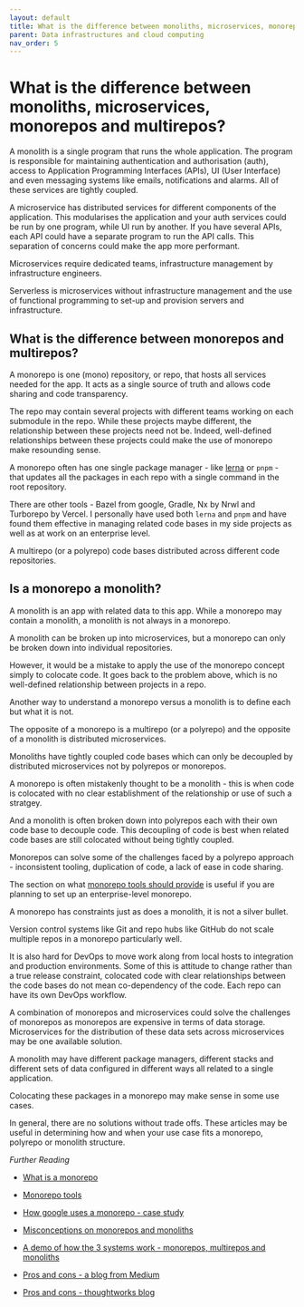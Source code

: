 ```yaml
---
layout: default
title: What is the difference between monoliths, microservices, monorepos and multirepos?
parent: Data infrastructures and cloud computing
nav_order: 5
---
```


# What is the difference between monoliths, microservices, monorepos and multirepos?

A monolith is a single program that runs the whole application. The program is responsible for maintaining authentication and authorisation (auth), access to Application Programming Interfaces (APIs), UI (User Interface) and even messaging systems like emails, notifications and alarms. All of these services are tightly coupled.

A microservice has distributed services for different components of the application. This modularises the application and your auth services could be run by one program, while UI run by another. If you have several APIs, each API could have a separate program to run the API calls. This separation of concerns could make the app more performant.

Microservices require dedicated teams, infrastructure management by infrastructure engineers.

Serverless is microservices without infrastructure management and the use of functional programming to set-up and provision servers and infrastructure.

## What is the difference between monorepos and multirepos?

A monorepo is one (mono) repository, or repo, that hosts all services needed for the app. It acts as a single source of truth and allows code sharing and code transparency.

The repo may contain several projects with different teams working on each submodule in the repo. While these projects maybe different, the relationship between these projects need not be. Indeed, well-defined relationships between these projects could make the use of monorepo make resounding sense.

A monorepo often has one single package manager - like [lerna](https://github.com/lerna/lerna?utm_source=monorepo.tools) or `pnpm` - that updates all the packages in each repo with a single command in the root repository. 

There are other tools - Bazel from google, Gradle, Nx by Nrwl and Turborepo by Vercel. I personally have used both `lerna` and `pnpm` and have found them effective in managing related code bases in my side projects as well as at work on an enterprise level.

A multirepo (or a polyrepo) code bases distributed across different code repositories.

## Is a monorepo a monolith?

A monolith is an app with related data to this app. While a monorepo may contain a monolith, a monolith is not always in a monorepo.

A monolith can be broken up into microservices, but a monorepo can only be broken down into individual repositories. 

However, it would be a mistake to apply the use of the monorepo concept simply to colocate code. It goes back to the problem above, which is no well-defined relationship between projects in a repo.

Another way to understand a monorepo versus a monolith is to define each but what it is not. 

The opposite of a monorepo is a multirepo (or a polyrepo) and the opposite of a monolith is distributed microservices. 

Monoliths have tightly coupled code bases which can only be decoupled by distributed microservices not by polyrepos or monorepos.

A monorepo is often mistakenly thought to be a monolith - this is when code is colocated with no clear establishment of the relationship or use of such a stratgey. 

And a monolith is often broken down into polyrepos each with their own code base to decouple code. This decoupling of code is best when related code bases are still colocated without being tightly coupled.

Monorepos can solve some of the challenges faced by a polyrepo approach - inconsistent tooling, duplication of code, a lack of ease in code sharing.

The section on what [monorepo tools should provide](https://monorepo.tools/) is useful if you are planning to set up an enterprise-level monorepo.

A monorepo has constraints just as does a monolith, it is not a silver bullet. 

Version control systems like Git and repo hubs like GitHub do not scale multiple repos in a monorepo particularly well. 

It is also hard for DevOps to move work along from local hosts to integration and production environments. Some of this is attitude to change rather than a true release constraint, colocated code with clear relationships between the code bases do not mean co-dependency of the code. Each repo can have its own DevOps workflow.

A combination of monorepos and microservices could solve the challenges of monorepos as monorepos are expensive in terms of data storage. Microservices for the distribution of these data sets across microservices may be one available solution.

A monolith may have different package managers, different stacks and different sets of data configured in different ways all related to a single application. 

Colocating these packages in a monorepo may make sense in some use cases.

In general, there are no solutions without trade offs. These articles may be useful in determining how and when your use case fits a monorepo, polyrepo or monolith structure.

_Further Reading_

- [What is a monorepo](https://www.perforce.com/blog/vcs/what-monorepo)

- [Monorepo tools](https://monorepo.tools/)

- [How google uses a monorepo - case study](https://cacm.acm.org/magazines/2016/7/204032-why-google-stores-billions-of-lines-of-code-in-a-single-repository/fulltext)

- [Misconceptions on monorepos and monoliths](https://blog.nrwl.io/misconceptions-about-monorepos-monorepo-monolith-df1250d4b03c)

- [A demo of how the 3 systems work - monorepos, multirepos and monoliths](https://medium.com/@magenta2127/monorepo-vs-multi-repo-vs-monolith-7c4a5f476009)

- [Pros and cons - a blog from Medium](https://medium.com/ableneo/monorepo-pros-cons-tools-2e6f86939be1)

- [Pros and cons - thoughtworks blog](https://www.thoughtworks.com/en-us/insights/blog/agile-engineering-practices/monorepo-vs-multirepo)
